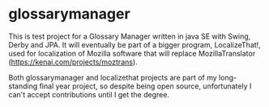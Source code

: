 glossarymanager
===============

This is test project for a Glossary Manager written in java SE with Swing, Derby
and JPA. It will eventually be part of a bigger program, LocalizeThat!, used for
localization of Mozilla software that will replace MozillaTranslator
(https://kenai.com/projects/moztrans).

Both glossarymanager and localizethat projects are part of my long-standing
final year project, so despite being open source, unfortunately I can't accept
contributions until I get the degree.
